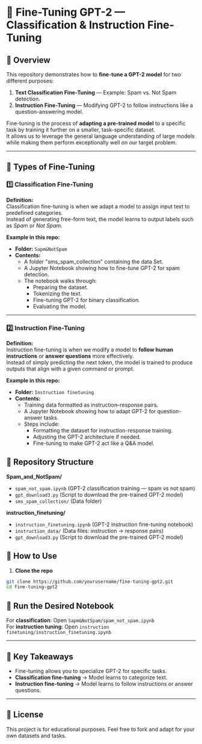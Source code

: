 # 📌 Fine-Tuning GPT-2 — Classification & Instruction Fine-Tuning

## 📖 Overview
This repository demonstrates how to **fine-tune a GPT-2 model** for two different purposes:

1. **Text Classification Fine-Tuning** — Example: Spam vs. Not Spam detection.
2. **Instruction Fine-Tuning** — Modifying GPT-2 to follow instructions like a question-answering model.

Fine-tuning is the process of **adapting a pre-trained model** to a specific task by training it further on a smaller, task-specific dataset.  
It allows us to leverage the general language understanding of large models while making them perform exceptionally well on our target problem.

---

## 🔹 Types of Fine-Tuning

### 1️⃣ Classification Fine-Tuning
**Definition:**  
Classification fine-tuning is when we adapt a model to assign input text to predefined categories.  
Instead of generating free-form text, the model learns to output labels such as *Spam* or *Not Spam*.

**Example in this repo:**  
- **Folder:** `Sapm&NotSpam`
- **Contents:**  
  - A folder "sms_spam_collection" containing the data Set.
  - A Jupyter Notebook showing how to fine-tune GPT-2 for spam detection.
  - The notebook walks through:
    - Preparing the dataset.
    - Tokenizing the text.
    - Fine-tuning GPT-2 for binary classification.
    - Evaluating the model.

---

### 2️⃣ Instruction Fine-Tuning
**Definition:**  
Instruction fine-tuning is when we modify a model to **follow human instructions** or **answer questions** more effectively.  
Instead of simply predicting the next token, the model is trained to produce outputs that align with a given command or prompt.

**Example in this repo:**  
- **Folder:** `Instruction finetuning`
- **Contents:**  
  - Training data formatted as instruction–response pairs.
  - A Jupyter Notebook showing how to adapt GPT-2 for question-answer tasks.
  - Steps include:
    - Formatting the dataset for instruction-response training.
    - Adjusting the GPT-2 architecture if needed.
    - Fine-tuning to make GPT-2 act like a Q&A model.

## 📂 Repository Structure

**Spam_and_NotSpam/**  
- `spam_not_spam.ipynb` (GPT-2 classification training — spam vs not spam)  
- `gpt_download3.py` (Script to download the pre-trained GPT-2 model)  
- `sms_spam_collection/` (Data folder)  

**instruction_finetuning/**  
- `instruction_finetuning.ipynb` (GPT-2 instruction fine-tuning notebook)  
- `instruction_data/` (Data files: instruction → response pairs)  
- `gpt_download3.py` (Script to download the pre-trained GPT-2 model)  


## 🚀 How to Use

1. **Clone the repo**
```bash
git clone https://github.com/yourusername/fine-tuning-gpt2.git
cd fine-tuning-gpt2
```

## 🚀 Run the Desired Notebook

For **classification**: Open `Sapm&NotSpam/spam_not_spam.ipynb`  
For **instruction tuning**: Open `instruction finetuning/instruction_finetuning.ipynb`

---

## 🧠 Key Takeaways
- Fine-tuning allows you to specialize GPT-2 for specific tasks.
- **Classification fine-tuning** → Model learns to categorize text.
- **Instruction fine-tuning** → Model learns to follow instructions or answer questions.

---

## 📜 License
This project is for educational purposes. Feel free to fork and adapt for your own datasets and tasks.
